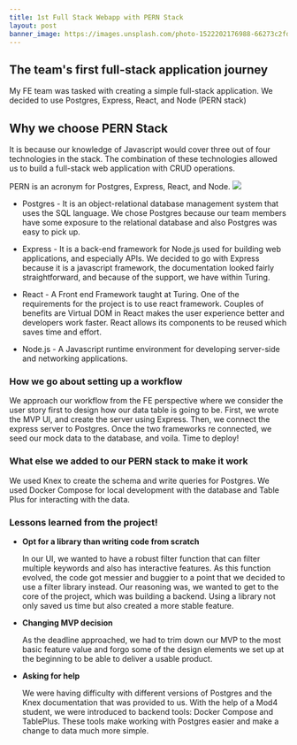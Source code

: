 ```yaml
---
title: 1st Full Stack Webapp with PERN Stack
layout: post
banner_image: https://images.unsplash.com/photo-1522202176988-66273c2fd55f?ixlib=rb-4.0.3&ixid=MnwxMjA3fDB8MHxwaG90by1wYWdlfHx8fGVufDB8fHx8&auto=format&fit=crop&w=1471&q=80
---
```


## The team's first full-stack application journey

My FE team was tasked with creating a simple full-stack application. We decided to use Postgres, Express, React, and Node (PERN stack)

## Why we choose PERN Stack

It is because our knowledge of Javascript would cover three out of four technologies in the stack. The combination of these technologies allowed us to build a full-stack web application with CRUD operations.

PERN is an acronym for Postgres, Express, React, and Node.
[![](https://mermaid.ink/img/pako:eNpNTU1LxDAQ_SthTgrd0k42STeIB9GriHqSXEKb7q40SUlT3LX0vzuriDKHeW_exyzQxs6Bhn6IH-3Bpsxe70x4drbN5fvEbjabW_ZwGpObJuIm_OErA_8EE9gjNV0gXP_EnuKU96SbcBkowLvk7bGjbwvZmYF8cN4Z0AQ719t5yAZMWMlq5xxfzqEFndPsCpjHzmZ3f7T7ZD3o3g4TXUcb3mL0vyaioBc4gVa85LJWAgUqIXjDCziD3mK5U6iwRrGlzVGsBXx-F1SlxEpKbGRTIe7qRq1fVe1YTQ?type=png)](https://mermaid.live/edit#pako:eNpNTU1LxDAQ_SthTgrd0k42STeIB9GriHqSXEKb7q40SUlT3LX0vzuriDKHeW_exyzQxs6Bhn6IH-3Bpsxe70x4drbN5fvEbjabW_ZwGpObJuIm_OErA_8EE9gjNV0gXP_EnuKU96SbcBkowLvk7bGjbwvZmYF8cN4Z0AQ719t5yAZMWMlq5xxfzqEFndPsCpjHzmZ3f7T7ZD3o3g4TXUcb3mL0vyaioBc4gVa85LJWAgUqIXjDCziD3mK5U6iwRrGlzVGsBXx-F1SlxEpKbGRTIe7qRq1fVe1YTQ)

- Postgres - It is an object-relational database management system that uses the SQL language. We chose Postgres because our team members have some exposure to the relational database and also Postgres was easy to pick up.

- Express - It is a back-end framework for Node.js used for building web applications, and especially APIs. We decided to go with Express because it is a javascript framework, the documentation looked fairly straightforward, and because of the support, we have within Turing.

- React - A Front end Framework taught at Turing. One of the requirements for the project is to use react framework. Couples of benefits are Virtual DOM in React makes the user experience better and developers work faster. React allows its components to be reused which saves time and effort.

- Node.js - A Javascript runtime environment for developing server-side and networking applications.

### How we go about setting up a workflow

We approach our workflow from the FE perspective where we consider the user story first to design how our data table is going to be. First, we wrote the MVP UI, and create the server using Express. Then, we connect the express server to Postgres. Once the two frameworks re connected, we seed our mock data to the database, and voila. Time to deploy!

### What else we added to our PERN stack to make it work

We used Knex to create the schema and write queries for Postgres. We used Docker Compose for local development with the database and Table Plus for interacting with the data.

### Lessons learned from the project!

- **Opt for a library than writing code from scratch**

  In our UI, we wanted to have a robust filter function that can filter multiple keywords and also has interactive features. As this function evolved, the code got messier and buggier to a point that we decided to use a filter library instead. Our reasoning was, we wanted to get to the core of the project, which was building a backend. Using a library not only saved us time but also created a more stable feature.

- **Changing MVP decision**

  As the deadline approached, we had to trim down our MVP to the most basic feature value and forgo some of the design elements we set up at the beginning to be able to deliver a usable product.

- **Asking for help**

  We were having difficulty with different versions of Postgres and the Knex documentation that was provided to us. With the help of a Mod4 student, we were introduced to backend tools: Docker Compose and TablePlus. These tools make working with Postgres easier and make a change to data much more simple.
